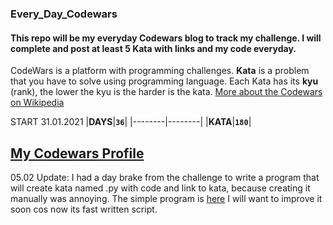 ### Every_Day_Codewars
#### This repo will be my everyday Codewars blog to track my challenge. I will complete and post at least 5 Kata with links and my code everyday. 

CodeWars is a platform with programming challenges. 
**Kata** is a problem that you have to solve using programming language. Each Kata has its **kyu** (rank), the lower the kyu is the harder is the kata.
[More about the Codewars on Wikipedia](https://en.wikipedia.org/wiki/Codewars)

START 31.01.2021
|**DAYS**|**`36`**|
|--------|--------|
|**KATA**|**`180`**|

## [My Codewars Profile](https://www.codewars.com/users/Opi94)

05.02 Update: I had a day brake from the challenge to write a program that will create kata named .py with code and link to kata, because creating it manually was annoying. The simple program is [here](https://github.com/sieczkah/CodeWars_Adder) I will want to improve it soon cos now its fast written script.
